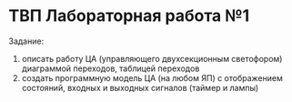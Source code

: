# ТВП Лабораторная работа №1

Задание:
  1. описать работу ЦА (управляющего двухсекционным светофором) диаграммой переходов, таблицей переходов
  2. создать программную модель ЦА (на любом ЯП) с отображением состояний, входных и выходных сигналов (таймер и лампы)
